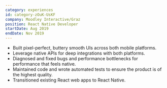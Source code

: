 ```yaml
---
category: experiences
id: category-zOuK-UsKF
company: Moodley Interactive/Graz
position: React Native Developer
startDate: Aug 2019
endDate: Nov 2019
---
```


* Built pixel-perfect, buttery smooth UIs across both mobile platforms.
* Leverage native APIs for deep integrations with both platforms.
* Diagnosed and fixed bugs and performance bottlenecks for performance that feels native.
* Maintained code and wrote automated tests to ensure the product is of the highest quality.
* Transitioned existing React web apps to React Native.

